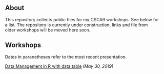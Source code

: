 ## About

This repository collects public files for my CSCAR workshops.  See below for a list.
The repository is currently under construction, links and file from older workshops will be 
moved here soon.

## Workshops

Dates in paranetheses refer to the most recent presentation. 

[Data Management in R with data.table](./data.table/) *(May 30, 2019)*

